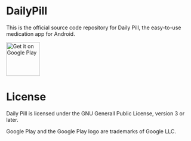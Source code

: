 # DailyPill

This is the official source code repository for Daily Pill, the easy-to-use medication app for Android.

[<img
    src='https://play.google.com/intl/en_us/badges/static/images/badges/en_badge_web_generic.png'
    alt='Get it on Google Play'
    height="90"/>](https://play.google.com/store/apps/details?id=br.com.gualandi.dailypill)

# License

Daily Pill is licensed under the GNU Generall Public License, version 3 or later.

Google Play and the Google Play logo are trademarks of Google LLC.

